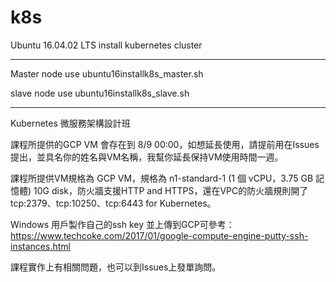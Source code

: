 # k8s

Ubuntu 16.04.02 LTS install kubernetes cluster 

------------
Master node
use ubuntu16installk8s_master.sh

slave node
use ubuntu16installk8s_slave.sh

------------
Kubernetes 微服務架構設計班

課程所提供的GCP VM 會存在到 8/9 00:00，如想延長使用，請提前用在Issues提出，並具名你的姓名與VM名稱，我幫你延長保持VM使用時間一週。

課程所提供VM規格為 GCP VM，規格為 n1-standard-1 (1 個 vCPU，3.75 GB 記憶體) 10G disk，防火牆支援HTTP and HTTPS，還在VPC的防火牆規則開了tcp:2379、tcp:10250、tcp:6443 for Kubernetes。

Windows 用戶製作自己的ssh key 並上傳到GCP可參考：https://www.techcoke.com/2017/01/google-compute-engine-putty-ssh-instances.html

課程實作上有相關問題，也可以到Issues上發單詢問。






